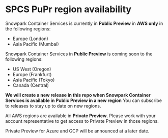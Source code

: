 # SPCS PuPr region availability

Snowpark Container Services is currently in **Public Preview** in **AWS only** in the following regions:
- Europe (London)
- Asia Pacific (Mumbai)

Snowpark Container Services in **Public Preview** is coming soon to the following regions:
- US West (Oregon)
- Europe (Frankfurt)
- Asia Pacific (Tokyo)
- Canada (Central)

**We will create a new release in this repo when Snowpark Container Services is available in Public Preview in a new region** You can subscribe to releases to stay up to date on new regions.

All AWS regions are available in **Private Preview**. Please work with your account representative to get access to Private Preview in those regions.

Private Preview for Azure and GCP will be announced at a later date.
